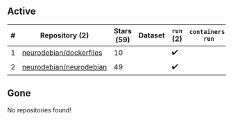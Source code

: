 ## Active
| # | Repository (2) | Stars (59) | Dataset | `run` (2) | `containers-run` |
| --- | --- | --- | --- | --- | --- |
| 1 | [neurodebian/dockerfiles](https://github.com/neurodebian/dockerfiles) | 10 |  | :heavy_check_mark: |  |
| 2 | [neurodebian/neurodebian](https://github.com/neurodebian/neurodebian) | 49 |  | :heavy_check_mark: |  |

## Gone
No repositories found!
